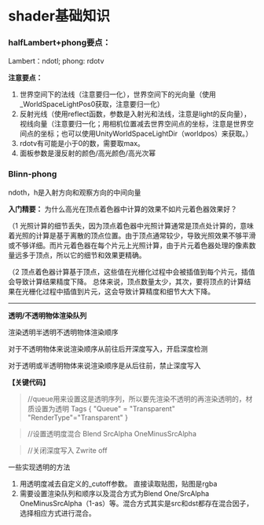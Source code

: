 # shader基础知识
### halfLambert+phong要点：
Lambert：ndotl; phong: rdotv

**注意要点：**
1.	世界空间下的法线（注意要归一化），世界空间下的光向量（使用_WorldSpaceLightPos0获取，注意要归一化）
2.	反射光线（使用reflect函数，参数是入射光和法线，注意是light的反向量），视线向量（注意要归一化；用相机位置减去世界空间点的坐标，注意是世界空间点的坐标；也可以使用UnityWorldSpaceLightDir（worldpos）来获取。）
3.	rdotv有可能是小于0的数，需要取max。
4.	面板参数是漫反射的颜色/高光颜色/高光次幂

### Blinn-phong
ndoth，h是入射方向和观察方向的中间向量


**入门精要：**
为什么高光在顶点着色器中计算的效果不如片元着色器效果好？

（1 光照计算的细节丢失，因为顶点着色器中光照计算通常是顶点处计算的，意味着光照的计算是基于离散的顶点位置。由于顶点通常较少，导致光照效果不够平滑或不够详细。而片元着色器在每个片元上光照计算，由于片元着色器处理的像素数量远多于顶点，所以它的细节和效果更精确。

（2 顶点着色器计算基于顶点，这些值在光栅化过程中会被插值到每个片元，插值会导致计算结果精度下降。
总体来说，顶点数量太少，其次，要将顶点的计算结果在光栅化过程中插值到片元，这会导致计算精度和细节大大下降。

___

**透明/不透明物体渲染队列**

渲染透明半透明不透明物体渲染顺序

对于不透明物体来说渲染顺序从前往后开深度写入，开启深度检测

对于透明或半透明物体来说渲染顺序是从后往前，禁止深度写入

**【关键代码】**

>//queue用来设置这是透明序列，所以要先渲染不透明的再渲染透明的，材质设置为透明
Tags { "Queue" = "Transparent"  "RenderType"="Transparent" } 

>//设置透明度混合
Blend SrcAlpha OneMinusSrcAlpha

>//关闭深度写入
Zwrite off


一些实现透明的方法
1. 用透明度减去自定义的_cutoff参数。 直接读取贴图，贴图是rgba
2. 需要设置渲染队列和顺序以及混合方式为Blend One/SrcAlpha OneMinusSrcAlpha（1-as）等。混合方式其实是src和dst都存在混合因子，选择相应方式进行混合。

